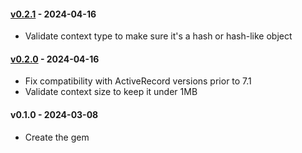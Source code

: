 #### [v0.2.1](https://github.com/BemiHQ/bemi-rails/compare/v0.2.0...v0.2.1) - 2024-04-16

- Validate context type to make sure it's a hash or hash-like object

#### [v0.2.0](https://github.com/BemiHQ/bemi-rails/compare/v0.1.0...v0.2.0) - 2024-04-16

- Fix compatibility with ActiveRecord versions prior to 7.1
- Validate context size to keep it under 1MB

#### v0.1.0 - 2024-03-08

- Create the gem
